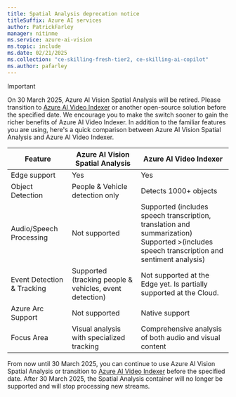 ```yaml
---
title: Spatial Analysis deprecation notice
titleSuffix: Azure AI services
author: PatrickFarley
manager: nitinme
ms.service: azure-ai-vision
ms.topic: include
ms.date: 02/21/2025
ms.collection: "ce-skilling-fresh-tier2, ce-skilling-ai-copilot"
ms.author: pafarley
---
```


> [!IMPORTANT]
> On 30 March 2025, Azure AI Vision Spatial Analysis will be retired. Please transition to [Azure AI Video Indexer](https://azurearcjumpstart.com/azure_arc_jumpstart/azure_edge_iot_ops/aks_edge_essentials_single_vi) or another open-source solution before the specified date. We encourage you to make the switch sooner to gain the richer benefits of Azure AI Video Indexer. In addition to the familiar features you are using, here's a quick comparison between Azure AI Vision Spatial Analysis and Azure AI Video Indexer.
>
>|Feature |	Azure AI Vision Spatial Analysis |	Azure AI Video Indexer |
>|---|---|---|
>|Edge support |	Yes 	|Yes |
>|Object Detection |	People & Vehicle detection only |	Detects 1000+ objects |
>|Audio/Speech Processing |	Not supported |	Supported (includes speech transcription, translation and summarization)<br>Supported >(includes speech transcription and sentiment analysis) |
>|Event Detection & Tracking |	Supported (tracking people & vehicles, event detection) |	Not supported at the Edge yet. Is partially supported at the Cloud. |
>|Azure Arc Support|	Not supported |	Native support |
>|Focus Area 	|Visual analysis with specialized tracking |	Comprehensive analysis of both audio and visual content |
> 
> From now until 30 March 2025, you can continue to use Azure AI Vision Spatial Analysis or transition to [Azure AI Video Indexer](https://azurearcjumpstart.com/azure_arc_jumpstart/azure_edge_iot_ops/aks_edge_essentials_single_vi) before the specified date. After 30 March 2025, the Spatial Analysis container will no longer be supported and will stop processing new streams.